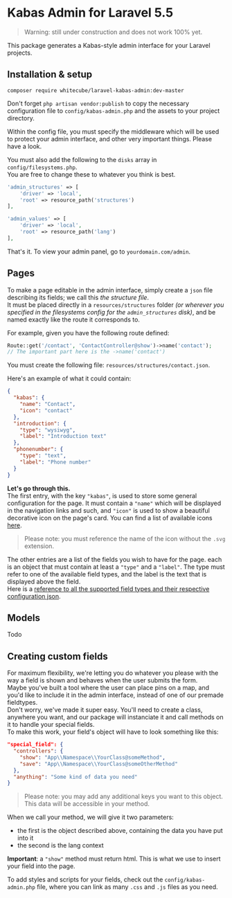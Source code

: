 # Kabas Admin for Laravel 5.5

> Warning: still under construction and does not work 100% yet.

This package generates a Kabas-style admin interface for your Laravel projects.

## Installation & setup
`composer require whitecube/laravel-kabas-admin:dev-master`

Don't forget `php artisan vendor:publish` to copy the necessary configuration file to `config/kabas-admin.php` and the assets to your project directory.

Within the config file, you must specify the middleware which will be used to protect your admin interface, and other very important things. Please have a look.

You must also add the following to the `disks` array in `config/filesystems.php`.  
You are free to change these to whatever you think is best.
```php
'admin_structures' => [
    'driver' => 'local',
    'root' => resource_path('structures')
],

'admin_values' => [
    'driver' => 'local',
    'root' => resource_path('lang')
],
```

That's it. To view your admin panel, go to `yourdomain.com/admin`.

## Pages

To make a page editable in the admin interface, simply create a `json` file describing its fields; we call this _the structure file_.  
It must be placed directly in a `resources/structures` folder _(or wherever you specified in the filesystems config for the `admin_structures` disk)_, and be named exactly like the route it corresponds to.

For example, given you have the following route defined:
```php
Route::get('/contact', 'ContactController@show')->name('contact');
// The important part here is the ->name('contact')
```
You must create the following file:  `resources/structures/contact.json`.

Here's an example of what it could contain:
```json
{
  "kabas": {
    "name": "Contact",
    "icon": "contact"
  },
  "introduction": {
    "type": "wysiwyg",
    "label": "Introduction text"
  },
  "phonenumber": {
    "type": "text",
    "label": "Phone number"
  }
}
```

**Let's go through this.**  
The first entry, with the key `"kabas"`, is used to store some general configuration for the page. It must contain a `"name"` which will be displayed in the navigation links and such, and `"icon"` is used to show a beautiful decorative icon on the page's card. You can find a list of available icons [here](./icons.png).
> Please note: you must reference the name of the icon without the `.svg` extension.

The other entries are a list of the fields you wish to have for the page. each is an object that must contain at least a `"type"` and a `"label"`. The type must refer to one of the available field types, and the label is the text that is displayed above the field.  
Here is a [reference to all the supported field types and their respective configuration json](https://kabas.io/fieldtypes/).

## Models

Todo

## Creating custom fields

For maximum flexibility, we're letting you do whatever you please with the way a field is shown and behaves when the user submits the form.  
Maybe you've built a tool where the user can place pins on a map, and you'd like to include it in the admin interface, instead of one of our premade fieldtypes.  
Don't worry, we've made it super easy. You'll need to create a class, anywhere you want, and our package will instanciate it and call methods on it to handle your special fields.  
To make this work, your field's object will have to look something like this:

```json
"special_field": {
  "controllers": {
    "show": "App\\Namespace\\YourClass@someMethod",
    "save": "App\\Namespace\\YourClass@someOtherMethod"
  },
  "anything": "Some kind of data you need"
}
```
> Please note: you may add any additional keys you want to this object. This data will be accessible in your method.

When we call your method, we will give it two parameters: 
- the first is the object described above, containing the data you have put into it
- the second is the lang context

**Important**: a `"show"` method must return html. This is what we use to insert your field into the page.

To add styles and scripts for your fields, check out the `config/kabas-admin.php` file, where you can link as many `.css` and `.js` files as you need.